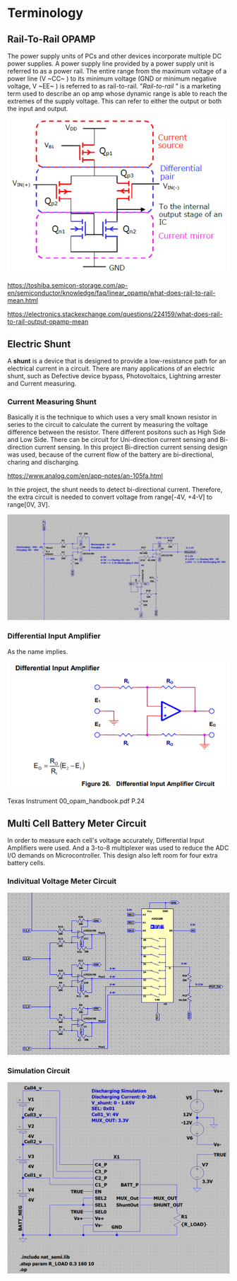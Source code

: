 # Terminology

## Rail-To-Rail OPAMP

The power supply units of PCs and other devices incorporate multiple DC power supplies. A power supply line provided by a power supply unit is referred to as a power rail. The entire range from the maximum voltage of a power line (V ~CC~ ) to its minimum voltage (GND or minimum negative voltage, V ~EE~ ) is referred to as rail-to-rail.
"*Rail-to-rail* " is a marketing term used to describe an op amp whose dynamic range is able to reach the extremes of the supply voltage. This can refer to either the output or both the input and output.

![1696505977296](image/README/1696505977296.png)

https://toshiba.semicon-storage.com/ap-en/semiconductor/knowledge/faq/linear_opamp/what-does-rail-to-rail-mean.html

https://electronics.stackexchange.com/questions/224159/what-does-rail-to-rail-output-opamp-mean

## Electric Shunt

A **shunt** is a device that is designed to provide a low-resistance path for an electrical current in a circuit. There are many applications of an electric shunt, such as Defective device bypass, Photovoltaics, Lightning arrester and Current measuring.

### Current Measuring Shunt

Basically it is the technique to which uses a very small known resistor in series to the circuit to calculate the current by measuring the voltage difference between the resistor. There different positons such as High Side and Low Side. There can be circuit for Uni-direction current sensing and Bi-direction current sensing. In this project Bi-direction current sensing design was used, because of the current flow of the battery are bi-directional, charing and discharging.

https://www.analog.com/en/app-notes/an-105fa.html

In thie project, the shunt needs to detect bi-directional current. Therefore, the extra circuit is needed to convert voltage from range[-4V, +4-V] to range[0V, 3V].

![1696843874125](image/README/1696843874125.png)

### Differential Input Amplifier

As the name implies.

![1696508257660](image/README/1696508257660.png)

Texas Instrument 00_opam_handbook.pdf P.24

## Multi Cell Battery Meter Circuit

In order to measure each cell's voltage accurately, Differential Input Amplifiers were used. And a 3-to-8 multiplexer was used to reduce the ADC I/O demands on Microcontroller. This design also left room for four extra battery cells. 

### Indivitual Voltage Meter Circuit

![1696843990732](image/README/1696843990732.png)

### Simulation Circuit

![1696844014105](image/README/1696844014105.png)
